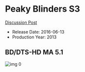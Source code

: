 # Peaky Blinders S3

[Discussion Post](https://www.avsforum.com/threads/bass-eq-for-filtered-movies.2995212/post-59355980)

* Release Date: 2016-06-13
* Production Year: 2013

## BD/DTS-HD MA 5.1

![img 0](https://i.imgur.com/Rs5TD68.jpg)

